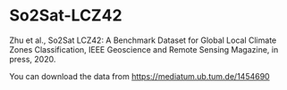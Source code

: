 # So2Sat-LCZ42
Zhu et al., So2Sat LCZ42: A Benchmark Dataset for Global Local Climate Zones Classification, IEEE Geoscience and Remote Sensing Magazine, in press, 2020. 

You can download the data from
https://mediatum.ub.tum.de/1454690
